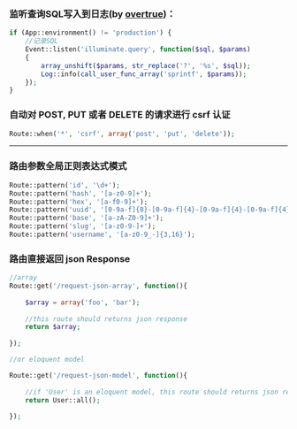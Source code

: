### 监听查询SQL写入到日志(by [overtrue](https://github.com/overtrue))：

```php
if (App::environment() != 'production') {
    //记录SQL
    Event::listen('illuminate.query', function($sql, $params)
    {
        array_unshift($params, str_replace('?', '%s', $sql));
        Log::info(call_user_func_array('sprintf', $params));
    });
}
```

### 自动对 POST, PUT 或者 DELETE 的请求进行 csrf 认证

```php
Route::when('*', 'csrf', array('post', 'put', 'delete'));
```

---

### 路由参数全局正则表达式模式
```php
Route::pattern('id', '\d+');
Route::pattern('hash', '[a-z0-9]+');
Route::pattern('hex', '[a-f0-9]+');
Route::pattern('uuid', '[0-9a-f]{8}-[0-9a-f]{4}-[0-9a-f]{4}-[0-9a-f]{4}-[0-9a-f]{12}');
Route::pattern('base', '[a-zA-Z0-9]+');
Route::pattern('slug', '[a-z0-9-]+');
Route::pattern('username', '[a-z0-9_-]{3,16}');
```

### 路由直接返回 json Response
```php
//array
Route::get('/request-json-array', function(){
    
    $array = array('foo', 'bar');
    
    //this route should returns json response
    return $array;
    
});

//or eloquent model

Route::get('/request-json-model', function(){
    
    //if 'User' is an eloquent model, this route should returns json response
    return User::all();
    
});
```



